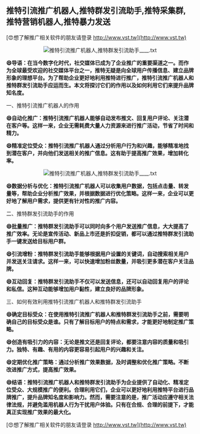 ## **推特引流推广机器人,推特群发引流助手,推特采集群,推特营销机器人,推特暴力发送**

[😍想了解推广相关软件的朋友请登录 http://www.vst.tw](http://www.vst.tw)

 <center><img src="https://vst.tw/MP4/tuiguang/png/5.png" alt="推特引流推广机器人,推特群发引流助手____.txt"></center>

**😄导语：在当今数字化时代，社交媒体已成为了企业推广的重要渠道之一。而作为全球最受欢迎的社交媒体平台之一，推特无疑是向全球用户传播信息、建立品牌形象的理想平台。为了帮助企业更好地利用推特进行推广，推特引流推广机器人和推特群发引流助手应运而生。本文将探讨它们的作用以及如何利用它们来提升品牌知名度。**

一、推特引流推广机器人的作用

**😄自动化推广：推特引流推广机器人能够自动发布推文、回复用户评论、关注潜在客户等。这样一来，企业无需耗费大量人力资源来进行推广活动，节省了时间和精力。**

**😄精准定位受众：推特引流推广机器人通过分析用户行为和兴趣，能够精准地找到潜在客户，并向他们发送相关的推广信息。这有助于提高推广效果，增加转化率。**

 <center><img src="https://vst.tw/MP4/tuiguang/png/4.png" alt="推特引流推广机器人,推特群发引流助手____.txt"></center>

**😄数据分析与优化：推特引流推广机器人可以收集用户数据，包括点击量、转发量等，帮助企业分析推广效果，并根据数据进行优化策略。这样一来，企业可以更好地了解用户需求，提供更有针对性的推广内容。**

二、推特群发引流助手的作用

**😄批量推广：推特群发引流助手可以同时向多个用户发送推广信息，大大提高了推广效率。无论是宣传活动、新品上市还是折扣促销，都可以通过推特群发引流助手一键发送给目标用户群。**

**😄引流增粉：推特群发引流助手能够根据用户设置的关键词，自动搜索相关用户并发送关注请求。这样一来，可以快速增加粉丝数量，并吸引更多潜在客户关注品牌。**

**😄互动回复：推特群发引流助手不仅可以发送信息，还可以自动回复用户的评论和私信。这种互动能够增加用户黏性，建立良好的品牌形象。**

三、如何有效利用推特引流推广机器人和推特群发引流助手

**😄确定目标受众：在使用推特引流推广机器人和推特群发引流助手之前，需要明确自己的目标受众是谁。只有了解目标用户的特点和需求，才能更好地制定推广策略。**

**😄创造有吸引力的内容：无论是推文还是回复评论，都要注意内容的质量和吸引力。独特、有趣、有用的内容更容易引起用户的兴趣和关注。**

**😄定期优化推广策略：通过分析推广效果数据，及时调整和优化推广策略。不断改进推广方式，提高推广效果。**

**😄结语：推特引流推广机器人和推特群发引流助手为企业提供了自动化、精准定位受众、大规模推广的便利。合理利用它们，企业可以更好地利用推特平台进行品牌推广，提升品牌知名度和影响力。然而，需要注意的是，推广活动应遵守相关法律法规，并避免滥用机器人行为干扰用户体验。只有在合规、合理的前提下，才能真正实现推广效果的最大化。**

[😍想了解推广相关软件的朋友请登录 http://www.vst.tw](http://www.vst.tw)




